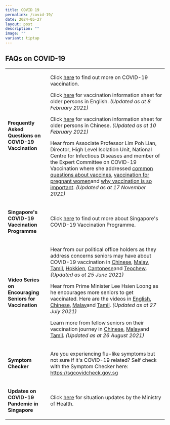 ```yaml
---
title: COVID 19
permalink: /covid-19/
date: 2024-05-27
layout: post
description: ""
image: ""
variant: tiptap
---
```

<h2>FAQs on COVID-19</h2>
<p></p>
<table style="minWidth: 50px">
<colgroup>
<col>
<col>
</colgroup>
<tbody>
<tr>
<td rowspan="1" colspan="1">
<p><strong>Frequently Asked Questions on COVID-19 Vaccination</strong>
</p>
</td>
<td rowspan="1" colspan="1">
<p>Click <a href="https://www.moh.gov.sg/covid-19/vaccination/faqs" rel="noopener noreferrer nofollow" target="_blank">here</a> to
find out more on COVID-19 vaccination.</p>
<p>Click <a href="https://www.ncid.sg/Documents/COVID-19%20Vaccination%20Info%20Sheet%20for%20Older%20Persons_080221.pdf" rel="noopener noreferrer nofollow" target="_blank">here</a> for
vaccination information sheet for older persons in English.&nbsp;<em>(Updated as at 8 February 2021)</em>
</p>
<p>Click <a href="https://www.ncid.sg/Documents/COVID-19%20Vaccination%20Info%20Sheet%20for%20Older%20Persons_100221%20(Chinese).pdf" rel="noopener noreferrer nofollow" target="_blank">here</a> for
vaccination information sheet for older persons in Chinese.&nbsp;<em>(Updated as at 10 February 2021)</em>
</p>
<p>Hear from Associate Professor Lim Poh Lian, Director, High Level Isolation
Unit, National Centre for Infectious Diseases and member of the Expert
Committee on COVID-19 Vaccination where she addressed <a href="https://www.youtube.com/watch?v=0OKTQ5Gad54" rel="noopener noreferrer nofollow" target="_blank">common questions about vaccines</a>,
<a href="https://www.youtube.com/watch?v=CLVPDWR6Sco" rel="noopener noreferrer nofollow" target="_blank">vaccination for pregnant women</a>and <a href="https://www.youtube.com/watch?v=fHHqPPWZlNA" rel="noopener noreferrer nofollow" target="_blank">why vaccination is so important</a>. <em>(Updated as at 17 November 2021)</em>
</p>
</td>
</tr>
<tr>
<td rowspan="1" colspan="1">
<p><strong>Singapore's COVID-19 Vaccination Programme</strong>
</p>
</td>
<td rowspan="1" colspan="1">
<p>Click <a href="https://www.moh.gov.sg/covid-19/vaccination" rel="noopener noreferrer nofollow" target="_blank"><u>here</u></a> to
find out more about Singapore's COVID-19 Vaccination Programme.</p>
</td>
</tr>
<tr>
<td rowspan="1" colspan="1">
<p><strong>Video Series on Encouraging Seniors for Vaccination</strong>
</p>
</td>
<td rowspan="1" colspan="1">
<p>​Hear from our political office holders as they address concerns seniors
may have about COVID-19 vaccination in <a href="https://www.youtube.com/watch?v=It1yulj1LTQ" rel="noopener noreferrer nofollow" target="_blank">Chinese</a>, <a href="https://www.youtube.com/watch?v=tS3Ht4IrpfE" rel="noopener noreferrer nofollow" target="_blank">Malay</a>,
<a href="https://www.youtube.com/watch?v=YANsvTs9qTM" rel="noopener noreferrer nofollow" target="_blank">Tamil</a>, <a href="https://www.youtube.com/watch?v=l_iWpALTfpA" rel="noopener noreferrer nofollow" target="_blank">Hokkien</a>,
<a href="https://www.youtube.com/watch?v=-6eOC8pVlxE" rel="noopener noreferrer nofollow" target="_blank">Cantonese</a>and <a href="https://www.youtube.com/watch?v=u00lAh4n8IA" rel="noopener noreferrer nofollow" target="_blank">Teochew</a>. <em>(Updated as at 25 June 2021)</em>
</p>
<p>Hear from Prime Minister Lee Hsien Loong as he encourages more seniors
to get vaccinated. Here are the videos in <a href="https://www.youtube.com/watch?v=cVrzbws4jU8" rel="noopener noreferrer nofollow" target="_blank">English</a>, <a href="https://www.youtube.com/watch?v=rGJU6Tl8S2U" rel="noopener noreferrer nofollow" target="_blank">Chinese</a>,
<a href="https://www.youtube.com/watch?v=CgWByQEiWcs" rel="noopener noreferrer nofollow" target="_blank">Malay</a>and <a href="https://www.youtube.com/watch?v=DfvmVxPojKo" rel="noopener noreferrer nofollow" target="_blank">Tamil</a>. <em>(Updated as at 27 July 2021)</em>
</p>
<p>Learn more from fellow seniors on their vaccination journey in <a href="https://www.youtube.com/watch?v=06uBLNmucpg" rel="noopener noreferrer nofollow" target="_blank">Chinese</a>,
<a href="https://www.youtube.com/watch?v=toKXnBxezMo" rel="noopener noreferrer nofollow" target="_blank">Malay</a>and <a href="https://www.youtube.com/watch?v=DO-ZqqgXi4k" rel="noopener noreferrer nofollow" target="_blank">Tamil</a>. <em>(Updated as at 26 August&nbsp;2021)</em>
</p>
</td>
</tr>
<tr>
<td rowspan="1" colspan="1">
<p><strong>Symptom Checker</strong>
</p>
</td>
<td rowspan="1" colspan="1">
<p>​Are you experiencing flu-like symptoms but not sure if it's COVID-19
related? Self check with the Symptom Checker here: <a href="https://sgcovidcheck.gov.sg/" rel="noopener noreferrer nofollow" target="_blank">https://sgcovidcheck.gov.sg</a>
</p>
</td>
</tr>
<tr>
<td rowspan="1" colspan="1">
<p><strong>Updates on COVID-19 Pandemic in Singapore&nbsp;</strong>
</p>
</td>
<td rowspan="1" colspan="1">
<p>Click <a href="https://www.moh.gov.sg/covid-19" rel="noopener noreferrer nofollow" target="_blank">here</a> for
situation updates by the Ministry of Health.</p>
</td>
</tr>
</tbody>
</table>
<p></p>